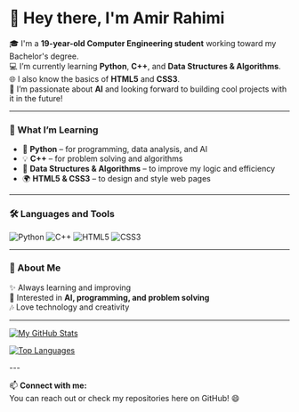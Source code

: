 # 👋 Hey there, I'm Amir Rahimi  

🎓 I'm a **19-year-old Computer Engineering student** working toward my Bachelor's degree.  
💻 I’m currently learning **Python**, **C++**, and **Data Structures & Algorithms**.  
🌐 I also know the basics of **HTML5** and **CSS3**.  
🤖 I’m passionate about **AI** and looking forward to building cool projects with it in the future!  

---

### 🧠 What I’m Learning  
- 🐍 **Python** – for programming, data analysis, and AI  
- 💡 **C++** – for problem solving and algorithms  
- 🧩 **Data Structures & Algorithms** – to improve my logic and efficiency  
- 🌍 **HTML5 & CSS3** – to design and style web pages  

---

### 🛠️ Languages and Tools

<p align="left">
  <img src="https://img.shields.io/badge/Python-3776AB?style=for-the-badge&logo=python&logoColor=white" alt="Python" />
  <img src="https://img.shields.io/badge/C++-00599C?style=for-the-badge&logo=cplusplus&logoColor=white" alt="C++" />
  <img src="https://img.shields.io/badge/HTML5-E34F26?style=for-the-badge&logo=html5&logoColor=white" alt="HTML5" />
  <img src="https://img.shields.io/badge/CSS3-1572B6?style=for-the-badge&logo=css3&logoColor=white" alt="CSS3" />
</p>

---

### 🌟 About Me  
✨ Always learning and improving  
🚀 Interested in **AI, programming, and problem solving**  
🎶 Love technology and creativity  

---

<p align="center">

[![My GitHub Stats](https://github-readme-stats.vercel.app/api?username=Amir-R2&show_icons=true&theme=radical)](https://github.com/Amir-R2)

[![Top Languages](https://github-readme-stats.vercel.app/api/top-langs/?username=Amir-R2&layout=compact&theme=radical)](https://github.com/Amir-R2)

</p>
---

📫 **Connect with me:**  
You can reach out or check my repositories here on GitHub! 😄  
